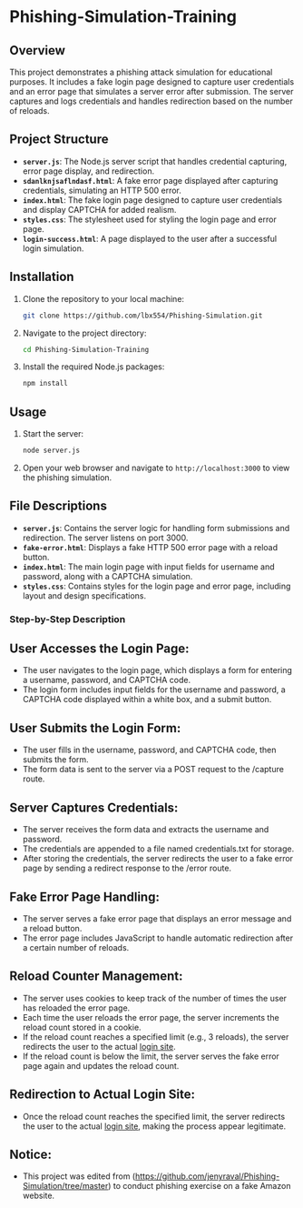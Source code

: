 # Phishing-Simulation-Training

## Overview

This project demonstrates a phishing attack simulation for educational purposes. It includes a fake login page designed to capture user credentials and an error page that simulates a server error after submission. The server captures and logs credentials and handles redirection based on the number of reloads.

## Project Structure

- **`server.js`**: The Node.js server script that handles credential capturing, error page display, and redirection.
- **`sdanlknjsaflndasf.html`**: A fake error page displayed after capturing credentials, simulating an HTTP 500 error.
- **`index.html`**: The fake login page designed to capture user credentials and display CAPTCHA for added realism.
- **`styles.css`**: The stylesheet used for styling the login page and error page.
- **`login-success.html`**: A page displayed to the user after a successful login simulation.

## Installation

1. Clone the repository to your local machine:
    ```bash
    git clone https://github.com/lbx554/Phishing-Simulation.git
    ```
2. Navigate to the project directory:
    ```bash
    cd Phishing-Simulation-Training
    ```
3. Install the required Node.js packages:
    ```bash
    npm install
    ```

## Usage

1. Start the server:
    ```bash
    node server.js
    ```
2. Open your web browser and navigate to `http://localhost:3000` to view the phishing simulation.

## File Descriptions

- **`server.js`**: Contains the server logic for handling form submissions and redirection. The server listens on port 3000.
- **`fake-error.html`**: Displays a fake HTTP 500 error page with a reload button.
- **`index.html`**: The main login page with input fields for username and password, along with a CAPTCHA simulation.
- **`styles.css`**: Contains styles for the login page and error page, including layout and design specifications.

### Step-by-Step Description
## User Accesses the Login Page:

- The user navigates to the login page, which displays a form for entering a username, password, and CAPTCHA code.
- The login form includes input fields for the username and password, a CAPTCHA code displayed within a white box, and a submit button.


## User Submits the Login Form:

- The user fills in the username, password, and CAPTCHA code, then submits the form.
- The form data is sent to the server via a POST request to the /capture route.


## Server Captures Credentials:

- The server receives the form data and extracts the username and password.
- The credentials are appended to a file named credentials.txt for storage.
- After storing the credentials, the server redirects the user to a fake error page by sending a redirect response to the /error route.


## Fake Error Page Handling:

- The server serves a fake error page that displays an error message and a reload button.
- The error page includes JavaScript to handle automatic redirection after a certain number of reloads.


## Reload Counter Management:

- The server uses cookies to keep track of the number of times the user has reloaded the error page.
- Each time the user reloads the error page, the server increments the reload count stored in a cookie.
- If the reload count reaches a specified limit (e.g., 3 reloads), the server redirects the user to the actual [login site](https://www.amazon.com/ap/signin?openid.pape.max_auth_age=0&openid.return_to=https%3A%2F%2Fwww.amazon.com%2Flog%2Fs%3Fk%3Dlog%2Bin%26ref_%3Dnav_ya_signin&openid.identity=http%3A%2F%2Fspecs.openid.net%2Fauth%2F2.0%2Fidentifier_select&openid.assoc_handle=usflex&openid.mode=checkid_setup&openid.claimed_id=http%3A%2F%2Fspecs.openid.net%2Fauth%2F2.0%2Fidentifier_select&openid.ns=http%3A%2F%2Fspecs.openid.net%2Fauth%2F2.0).
- If the reload count is below the limit, the server serves the fake error page again and updates the reload count.


## Redirection to Actual Login Site:

- Once the reload count reaches the specified limit, the server redirects the user to the actual [login site](https://www.amazon.com/ap/signin?openid.pape.max_auth_age=0&openid.return_to=https%3A%2F%2Fwww.amazon.com%2Flog%2Fs%3Fk%3Dlog%2Bin%26ref_%3Dnav_ya_signin&openid.identity=http%3A%2F%2Fspecs.openid.net%2Fauth%2F2.0%2Fidentifier_select&openid.assoc_handle=usflex&openid.mode=checkid_setup&openid.claimed_id=http%3A%2F%2Fspecs.openid.net%2Fauth%2F2.0%2Fidentifier_select&openid.ns=http%3A%2F%2Fspecs.openid.net%2Fauth%2F2.0), making the process appear legitimate.

## Notice:
- This project was edited from (https://github.com/jenyraval/Phishing-Simulation/tree/master) to conduct phishing exercise on a fake Amazon website.
